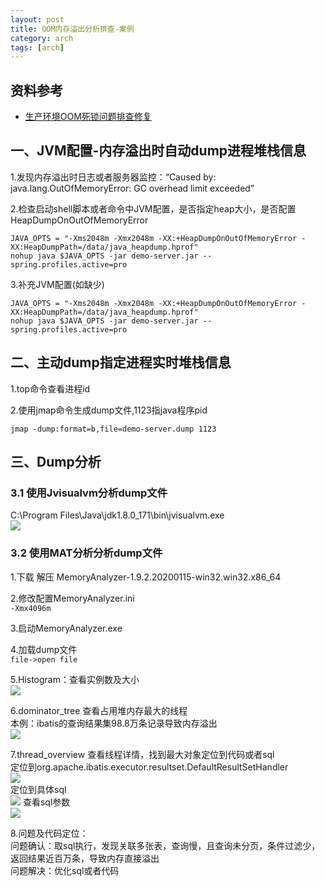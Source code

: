 ```yaml
---
layout: post
title: OOM内存溢出分析排查-案例
category: arch
tags: [arch]
---
```


## 资料参考
- [生产环境OOM死锁问题排查修复](http://t.zoukankan.com/Mr-Rocker-p-11757455.html)

## 一、JVM配置-内存溢出时自动dump进程堆栈信息
1.发现内存溢出时日志或者服务器监控：“Caused by: java.lang.OutOfMemoryError: GC overhead limit exceeded”

2.检查启动shell脚本或者命令中JVM配置，是否指定heap大小，是否配置HeapDumpOnOutOfMemoryError  
``` 
JAVA_OPTS = "-Xms2048m -Xmx2048m -XX:+HeapDumpOnOutOfMemoryError -XX:HeapDumpPath=/data/java_heapdump.hprof"     
nohup java $JAVA_OPTS -jar demo-server.jar --spring.profiles.active=pro 
```    

3.补充JVM配置(如缺少)  
```
JAVA_OPTS = "-Xms2048m -Xmx2048m -XX:+HeapDumpOnOutOfMemoryError -XX:HeapDumpPath=/data/java_heapdump.hprof"       
nohup java $JAVA_OPTS -jar demo-server.jar --spring.profiles.active=pro
```     

## 二、主动dump指定进程实时堆栈信息
1.top命令查看进程id  

2.使用jmap命令生成dump文件,1123指java程序pid 
``` 
jmap -dump:format=b,file=demo-server.dump 1123
```

## 三、Dump分析
### 3.1 使用Jvisualvm分析dump文件
C:\Program Files\Java\jdk1.8.0_171\bin\jvisualvm.exe  
![](https://wdsheng0i.github.io/assets/images/2021/yx/jvisual.png)  

### 3.2 使用MAT分析分析dump文件
1.下载 解压 MemoryAnalyzer-1.9.2.20200115-win32.win32.x86_64

2.修改配置MemoryAnalyzer.ini  
```-Xmx4096m```  

3.启动MemoryAnalyzer.exe

4.加载dump文件  
```file->open file```  

5.Histogram：查看实例数及大小    
![](https://wdsheng0i.github.io/assets/images/2021/yx/Histogram.png)    

6.dominator_tree 查看占用堆内存最大的线程  
本例：ibatis的查询结果集98.8万条记录导致内存溢出   
![](https://wdsheng0i.github.io/assets/images/2021/yx/domin-tree.png)    

7.thread_overview 查看线程详情，找到最大对象定位到代码或者sql  
定位到org.apache.ibatis.executor.resultset.DefaultResultSetHandler     
![](https://wdsheng0i.github.io/assets/images/2021/yx/o-1.png)  
定位到具体sql    
![](https://wdsheng0i.github.io/assets/images/2021/yx/o-2.png)
查看sql参数      
![](https://wdsheng0i.github.io/assets/images/2021/yx/o-3.png)  

8.问题及代码定位：  
问题确认：取sql执行，发现关联多张表，查询慢，且查询未分页，条件过滤少，返回结果近百万条，导致内存直接溢出  
问题解决：优化sql或者代码  